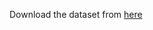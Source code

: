 Download the dataset from [here](https://www.kaggle.com/meowmeowmeowmeowmeow/gtsrb-german-traffic-sign)
